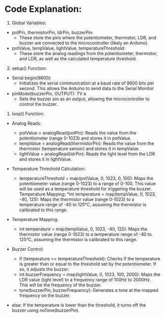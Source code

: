 
# Code Explanation:


1. Global Variables:
+ potPin, thermistorPin, ldrPin, buzzerPin:
   * These store the pins where the potentiometer, thermistor, LDR, and buzzer are connected to the microcontroller (likely an Arduino).
+ potValue, tempValue, lightValue, temperatureThreshold:
   * These store the analog readings from the potentiometer, thermistor, and LDR, as well as the calculated temperature threshold.

2. setup() Function:
+ Serial.begin(9600):
    * Initializes the serial communication at a baud rate of 9600 bits per second. This allows the Arduino to send data to the Serial Monitor.
+ pinMode(buzzerPin, OUTPUT): TV a
    * Sets the buzzer pin as an output, allowing the microcontroller to control the buzzer.


1. loop() Function:
+ Analog Reads:

    * potValue = analogRead(potPin): Reads the value from the potentiometer (range 0-1023) and stores it in potValue.
    * tempValue = analogRead(thermistorPin): Reads the value from the thermistor (temperature sensor) and stores it in tempValue.
    * lightValue = analogRead(ldrPin): Reads the light level from the LDR and stores it in lightValue.


+ Temperature Threshold Calculation:
    * temperatureThreshold = map(potValue, 0, 1023, 0, 100): Maps the potentiometer value (range 0-1023) to a range of 0-100. This value will be used as a temperature threshold for triggering the buzzer.
Temperature Mapping:
    *int temperature = map(tempValue, 0, 1023, -40, 125): Maps the thermistor value (range 0-1023) to a temperature range of -40 to 125°C, assuming the thermistor is calibrated to this range.

+ Temperature Mapping:
    * int temperature = map(tempValue, 0, 1023, -40, 125): Maps the thermistor value (range 0-1023) to a temperature range of -40 to 125°C, assuming the thermistor is calibrated to this range.
 

+ Buzzer Control:

    * if (temperature >= temperatureThreshold): Checks if the temperature is greater than or equal to the threshold set by the potentiometer. If so, it adjusts the buzzer:
    * int buzzerFrequency = map(lightValue, 0, 1023, 100, 2000): Maps the LDR value (light level) to a frequency range of 100Hz to 2000Hz. This will be the frequency of the buzzer.
    * tone(buzzerPin, buzzerFrequency): Generates a tone at the mapped frequency on the buzzer.
* else: If the temperature is lower than the threshold, it turns off the buzzer using noTone(buzzerPin).
